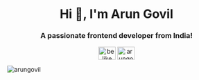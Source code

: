 <h1 align="center">Hi 👋, I'm Arun Govil</h1>
<h3 align="center">A passionate frontend developer from India!</h3>


<p align="center">
<a href="https://twitter.com/be_like_arun" target="blank"><img align="center" src="https://raw.githubusercontent.com/rahuldkjain/github-profile-readme-generator/master/src/images/icons/Social/twitter.svg" alt="be_like_arun" height="30" width="40" /></a>
<a href="https://linkedin.com/in/arungovil" target="blank"><img align="center" src="https://raw.githubusercontent.com/rahuldkjain/github-profile-readme-generator/master/src/images/icons/Social/linked-in-alt.svg" alt="arungovil" height="30" width="40" /></a>
</p>

<p><img align="center" src="https://github-readme-stats.vercel.app/api/top-langs?username=arungovil&show_icons=true&locale=en&layout=compact" alt="arungovil" /></p>
